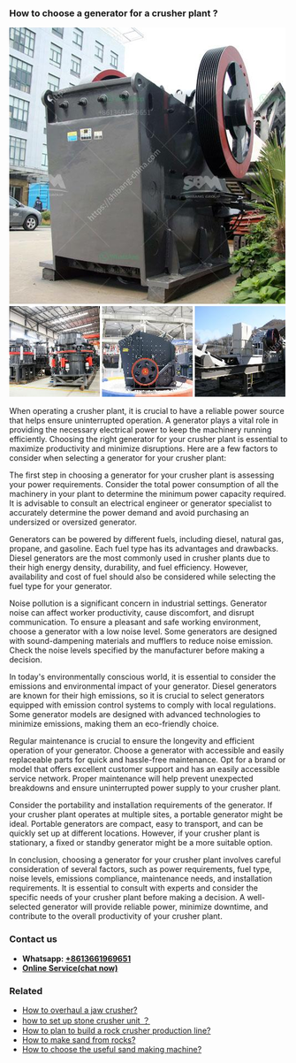 <h3>How to choose a generator for a crusher plant ?</h3><img src='1701745132.jpg' alt=''><p>When operating a crusher plant, it is crucial to have a reliable power source that helps ensure uninterrupted operation. A generator plays a vital role in providing the necessary electrical power to keep the machinery running efficiently. Choosing the right generator for your crusher plant is essential to maximize productivity and minimize disruptions. Here are a few factors to consider when selecting a generator for your crusher plant:</p><p>The first step in choosing a generator for your crusher plant is assessing your power requirements. Consider the total power consumption of all the machinery in your plant to determine the minimum power capacity required. It is advisable to consult an electrical engineer or generator specialist to accurately determine the power demand and avoid purchasing an undersized or oversized generator.</p><p>Generators can be powered by different fuels, including diesel, natural gas, propane, and gasoline. Each fuel type has its advantages and drawbacks. Diesel generators are the most commonly used in crusher plants due to their high energy density, durability, and fuel efficiency. However, availability and cost of fuel should also be considered while selecting the fuel type for your generator.</p><p>Noise pollution is a significant concern in industrial settings. Generator noise can affect worker productivity, cause discomfort, and disrupt communication. To ensure a pleasant and safe working environment, choose a generator with a low noise level. Some generators are designed with sound-dampening materials and mufflers to reduce noise emission. Check the noise levels specified by the manufacturer before making a decision.</p><p>In today's environmentally conscious world, it is essential to consider the emissions and environmental impact of your generator. Diesel generators are known for their high emissions, so it is crucial to select generators equipped with emission control systems to comply with local regulations. Some generator models are designed with advanced technologies to minimize emissions, making them an eco-friendly choice.</p><p>Regular maintenance is crucial to ensure the longevity and efficient operation of your generator. Choose a generator with accessible and easily replaceable parts for quick and hassle-free maintenance. Opt for a brand or model that offers excellent customer support and has an easily accessible service network. Proper maintenance will help prevent unexpected breakdowns and ensure uninterrupted power supply to your crusher plant.</p><p>Consider the portability and installation requirements of the generator. If your crusher plant operates at multiple sites, a portable generator might be ideal. Portable generators are compact, easy to transport, and can be quickly set up at different locations. However, if your crusher plant is stationary, a fixed or standby generator might be a more suitable option.</p><p>In conclusion, choosing a generator for your crusher plant involves careful consideration of several factors, such as power requirements, fuel type, noise levels, emissions compliance, maintenance needs, and installation requirements. It is essential to consult with experts and consider the specific needs of your crusher plant before making a decision. A well-selected generator will provide reliable power, minimize downtime, and contribute to the overall productivity of your crusher plant.</p><h3>Contact us</h3><ul><li><strong>Whatsapp:&nbsp;<a href="https://wa.me/8613661969651">+8613661969651</a></strong></li><li><a href="https://swt.shibang-china.com/?git&amp;zhl&amp;How to choose a generator for a crusher plant "><strong>Online Service(chat now)</strong></a></li></ul><h3>Related</h3><ul><li><a href='How to overhaul a jaw crusher.md'>How to overhaul a jaw crusher?</a></li><li><a href='how to set up stone crusher unit ？.md'>how to set up stone crusher unit ？</a></li><li><a href='How to plan to build a rock crusher production line.md'>How to plan to build a rock crusher production line?</a></li><li><a href='How to make sand from rocks.md'>How to make sand from rocks?</a></li><li><a href='How to choose the useful sand making machine.md'>How to choose the useful sand making machine?</a></li></ul>